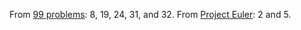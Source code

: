 From [99 problems](http://www.haskell.org/haskellwiki/H-99:_Ninety-Nine_Haskell_Problems): 8, 19, 24, 31, and 32.
From [Project Euler](http://projecteuler.net/problems): 2 and 5.
